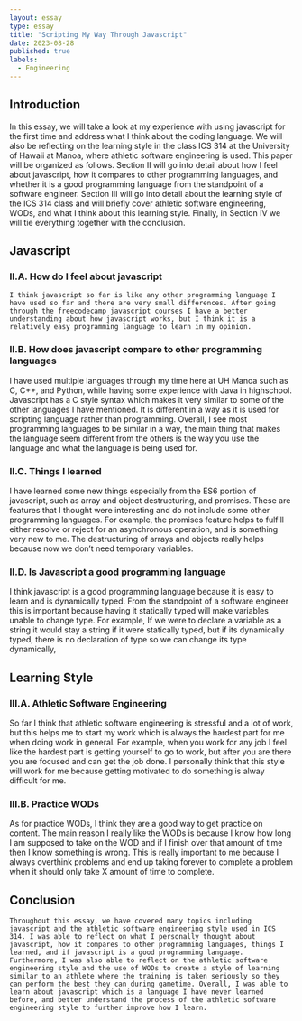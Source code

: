 ```yaml
---
layout: essay
type: essay
title: "Scripting My Way Through Javascript"
date: 2023-08-28
published: true
labels:
  - Engineering
---
```

## Introduction
In this essay, we will take a look at my experience with using javascript for the first time and address what I think about the coding language. We will also be reflecting on the learning style in the class ICS 314 at the University of Hawaii at Manoa, where athletic software engineering is used.
This paper will be organized as follows. Section II will go into detail about how I feel about javascript, how it compares to other programming languages, and whether it is a good programming language from the standpoint of a software engineer. Section III will go into detail about the learning style of the ICS 314 class and will briefly cover athletic software engineering, WODs, and what I think about this learning style. Finally, in Section IV we will tie everything together with the conclusion.  
	
## Javascript
  ### II.A. How do I feel about javascript 
	I think javascript so far is like any other programming language I have used so far and there are very small differences. After going through the freecodecamp javascript courses I have a better understanding about how javascript works, but I think it is a relatively easy programming language to learn in my opinion. 

 ### II.B. How does javascript compare to other programming languages
  I have used multiple languages through my time here at UH Manoa such as C, C++, and Python, while having some experience with Java in highschool. Javascript has a C style syntax which makes it very similar to some of the other languages I have mentioned. It is different in a way as it is used for scripting language rather than programming. Overall, I see most programming languages to be similar in a way, the main thing that makes the language seem different from the others is the way you use the language and what the language is being used for.  

  ### II.C. Things I learned 
  I have learned some new things especially from the ES6 portion of javascript, such as array and object destructuring, and promises. These are features that I thought were interesting and do not include some other programming languages. For example, the promises feature helps to fulfill either resolve or reject for an asynchronous operation, and is something very new to me. The destructuring of arrays and objects really helps because now we don’t need temporary variables. 

  ### II.D. Is Javascript a good programming language
  I think javascript is a good programming language because it is easy to learn and is dynamically typed. From the standpoint of a software engineer this is important because having it statically typed will make variables unable to change type. For example, If we were to declare a variable as a string it would stay a string if it were statically typed, but if its dynamically typed, there is no declaration of type so we can change its type dynamically,

## Learning Style 
  ### III.A. Athletic Software Engineering
  So far I think that athletic software engineering is stressful and a lot of work, but this helps me to start my work which is always the hardest part for me when doing work in general. For example, when you work for any job I feel like the hardest part is getting yourself to go to work, but after you are there you are focused and can get the job done. I personally think that this style will work for me because getting motivated to do something is alway difficult for me. 

  ### III.B. Practice WODs
  As for practice WODs, I think they are a good way to get practice on content. The main reason I really like the WODs is because I know how long I am supposed to take on the WOD and if I finish over that amount of time then I know something is wrong. This is really important to me because I always overthink problems and end up taking forever to complete a problem when it should only take X amount of time to complete.

## Conclusion
	Throughout this essay, we have covered many topics including javascript and the athletic software engineering style used in ICS 314. I was able to reflect on what I personally thought about javascript, how it compares to other programming languages, things I learned, and if javascript is a good programming language.  Furthermore, I was also able to reflect on the athletic software engineering style and the use of WODs to create a style of learning similar to an athlete where the training is taken seriously so they can perform the best they can during gametime. Overall, I was able to learn about javascript which is a language I have never learned before, and better understand the process of the athletic software engineering style to further improve how I learn. 


